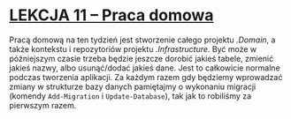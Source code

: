 # [LEKCJA 11 – Praca domowa](https://kurs.szkoladotneta.pl/zostan-programista-asp-net/tydzien-7-bazy-danych/lekcja-11-praca-domowa/)
Pracą domową na ten tydzień jest stworzenie całego projektu _.Domain_, a także kontekstu i repozytoriów projektu _.Infrastructure_. Być może w późniejszym czasie trzeba będzie jeszcze dorobić jakieś tabele, zmienić jakieś nazwy, albo usunąć/dodać jakieś dane. Jest to całkowicie normalne podczas tworzenia aplikacji. Za każdym razem gdy będziemy wprowadzać zmiany w strukturze bazy danych pamiętajmy o wykonaniu migracji (komendy `Add-Migration` i `Update-Database`), tak jak to robiliśmy za pierwszym razem.